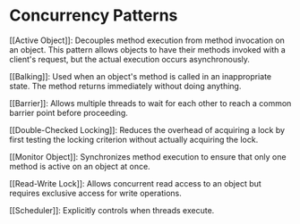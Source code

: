 # Concurrency Patterns

[[Active Object]]: Decouples method execution from method invocation on an object.
This pattern allows objects to have their methods invoked with a client's request, but the actual execution occurs asynchronously.

[[Balking]]: Used when an object's method is called in an inappropriate state. The method returns immediately without doing anything.

[[Barrier]]: Allows multiple threads to wait for each other to reach a common barrier point before proceeding.

[[Double-Checked Locking]]: Reduces the overhead of acquiring a lock by first testing the locking criterion without actually acquiring the lock.

[[Monitor Object]]: Synchronizes method execution to ensure that only one method is active on an object at once.

[[Read-Write Lock]]: Allows concurrent read access to an object but requires exclusive access for write operations.

[[Scheduler]]: Explicitly controls when threads execute.